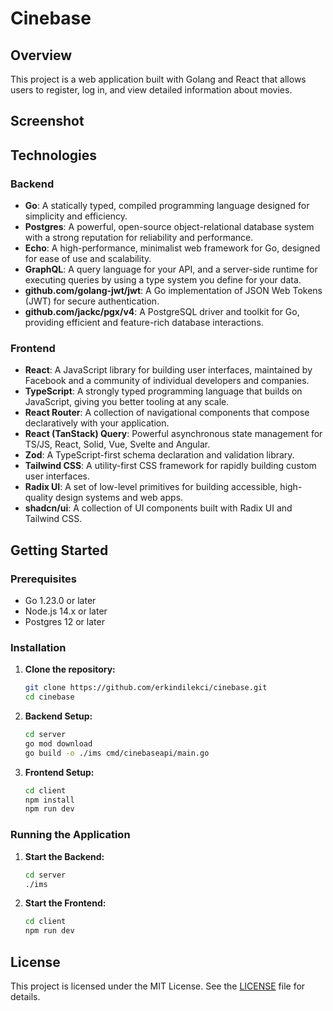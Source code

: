 # Cinebase

## Overview
This project is a web application built with Golang and React that allows users to register, log in, and view detailed information about movies.

## Screenshot

## Technologies

### Backend
- **Go**: A statically typed, compiled programming language designed for simplicity and efficiency.
- **Postgres**: A powerful, open-source object-relational database system with a strong reputation for reliability and performance.
- **Echo**: A high-performance, minimalist web framework for Go, designed for ease of use and scalability.
- **GraphQL**: A query language for your API, and a server-side runtime for executing queries by using a type system you define for your data.
- **github.com/golang-jwt/jwt**: A Go implementation of JSON Web Tokens (JWT) for secure authentication.
- **github.com/jackc/pgx/v4**: A PostgreSQL driver and toolkit for Go, providing efficient and feature-rich database interactions.

### Frontend
- **React**: A JavaScript library for building user interfaces, maintained by Facebook and a community of individual developers and companies.
- **TypeScript**: A strongly typed programming language that builds on JavaScript, giving you better tooling at any scale.
- **React Router**: A collection of navigational components that compose declaratively with your application.
- **React (TanStack) Query**: Powerful asynchronous state management for TS/JS, React, Solid, Vue, Svelte and Angular.
- **Zod**: A TypeScript-first schema declaration and validation library.
- **Tailwind CSS**: A utility-first CSS framework for rapidly building custom user interfaces.
- **Radix UI**: A set of low-level primitives for building accessible, high-quality design systems and web apps.
- **shadcn/ui**: A collection of UI components built with Radix UI and Tailwind CSS.

## Getting Started

### Prerequisites
- Go 1.23.0 or later
- Node.js 14.x or later
- Postgres 12 or later

### Installation

1. **Clone the repository:**
   ```sh
   git clone https://github.com/erkindilekci/cinebase.git
   cd cinebase
   ```

2. **Backend Setup:**
   ```sh
   cd server
   go mod download
   go build -o ./ims cmd/cinebaseapi/main.go
   ```

3. **Frontend Setup:**
   ```sh
   cd client
   npm install
   npm run dev
   ```

### Running the Application

1. **Start the Backend:**
   ```sh
   cd server
   ./ims
   ```

2. **Start the Frontend:**
   ```sh
   cd client
   npm run dev
   ```

## License
This project is licensed under the MIT License. See the [LICENSE](LICENSE) file for details.